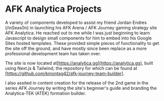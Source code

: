 # AFK Analytica Projects
A variety of components developed to assist my friend Jordan Endres (/inSeas0n) in launching his AFK Arena / AFK Journey gaming strategy site AFK Analytica. He reached out to me while I was just beginning to learn Javascript to design small components for him to embed into his Google Sites hosted templates. These provided simple pieces of functionality to get the site off the ground, and have mostly since been replace as a more professional development team has taken over.

The site is now located at[https://analytica.gg](https://analytica.gg), built using Next.js & Tailwind, the repository for which can be found at [https://github.com/kmontag42/afk-journey-team-builder].

I also assited in content creation for the release of the 2nd game in the series AFK Journey by writing the site's beginner's guide and branding the Analytica-TEK (ATEK) formation builder.
